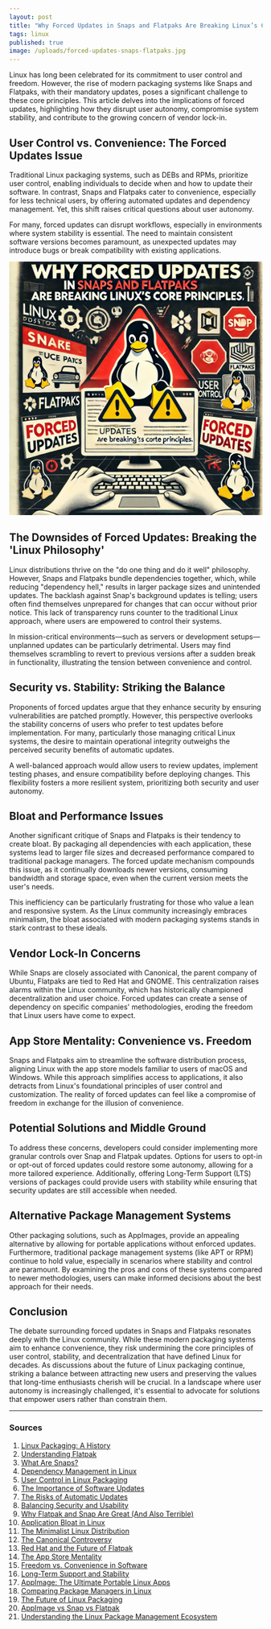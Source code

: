 ```yaml
---
layout: post
title: "Why Forced Updates in Snaps and Flatpaks Are Breaking Linux’s Core Principles"
tags: linux
published: true
image: /uploads/forced-updates-snaps-flatpaks.jpg
---
```

Linux has long been celebrated for its commitment to user control and freedom. However, the rise of modern packaging systems like Snaps and Flatpaks, with their mandatory updates, poses a significant challenge to these core principles. This article delves into the implications of forced updates, highlighting how they disrupt user autonomy, compromise system stability, and contribute to the growing concern of vendor lock-in.

## User Control vs. Convenience: The Forced Updates Issue

Traditional Linux packaging systems, such as DEBs and RPMs, prioritize user control, enabling individuals to decide when and how to update their software. In contrast, Snaps and Flatpaks cater to convenience, especially for less technical users, by offering automated updates and dependency management. Yet, this shift raises critical questions about user autonomy.

For many, forced updates can disrupt workflows, especially in environments where system stability is essential. The need to maintain consistent software versions becomes paramount, as unexpected updates may introduce bugs or break compatibility with existing applications.

![forced-updates-snaps-flatpaks.jpg](/uploads/forced-updates-snaps-flatpaks.jpg)

## The Downsides of Forced Updates: Breaking the 'Linux Philosophy'

Linux distributions thrive on the "do one thing and do it well" philosophy. However, Snaps and Flatpaks bundle dependencies together, which, while reducing "dependency hell," results in larger package sizes and unintended updates. The backlash against Snap's background updates is telling; users often find themselves unprepared for changes that can occur without prior notice. This lack of transparency runs counter to the traditional Linux approach, where users are empowered to control their systems.

In mission-critical environments—such as servers or development setups—unplanned updates can be particularly detrimental. Users may find themselves scrambling to revert to previous versions after a sudden break in functionality, illustrating the tension between convenience and control.

## Security vs. Stability: Striking the Balance

Proponents of forced updates argue that they enhance security by ensuring vulnerabilities are patched promptly. However, this perspective overlooks the stability concerns of users who prefer to test updates before implementation. For many, particularly those managing critical Linux systems, the desire to maintain operational integrity outweighs the perceived security benefits of automatic updates.

A well-balanced approach would allow users to review updates, implement testing phases, and ensure compatibility before deploying changes. This flexibility fosters a more resilient system, prioritizing both security and user autonomy.

## Bloat and Performance Issues

Another significant critique of Snaps and Flatpaks is their tendency to create bloat. By packaging all dependencies with each application, these systems lead to larger file sizes and decreased performance compared to traditional package managers. The forced update mechanism compounds this issue, as it continually downloads newer versions, consuming bandwidth and storage space, even when the current version meets the user's needs.

This inefficiency can be particularly frustrating for those who value a lean and responsive system. As the Linux community increasingly embraces minimalism, the bloat associated with modern packaging systems stands in stark contrast to these ideals.

## Vendor Lock-In Concerns

While Snaps are closely associated with Canonical, the parent company of Ubuntu, Flatpaks are tied to Red Hat and GNOME. This centralization raises alarms within the Linux community, which has historically championed decentralization and user choice. Forced updates can create a sense of dependency on specific companies' methodologies, eroding the freedom that Linux users have come to expect.

## App Store Mentality: Convenience vs. Freedom

Snaps and Flatpaks aim to streamline the software distribution process, aligning Linux with the app store models familiar to users of macOS and Windows. While this approach simplifies access to applications, it also detracts from Linux's foundational principles of user control and customization. The reality of forced updates can feel like a compromise of freedom in exchange for the illusion of convenience.

## Potential Solutions and Middle Ground

To address these concerns, developers could consider implementing more granular controls over Snap and Flatpak updates. Options for users to opt-in or opt-out of forced updates could restore some autonomy, allowing for a more tailored experience. Additionally, offering Long-Term Support (LTS) versions of packages could provide users with stability while ensuring that security updates are still accessible when needed.

## Alternative Package Management Systems

Other packaging solutions, such as AppImages, provide an appealing alternative by allowing for portable applications without enforced updates. Furthermore, traditional package management systems (like APT or RPM) continue to hold value, especially in scenarios where stability and control are paramount. By examining the pros and cons of these systems compared to newer methodologies, users can make informed decisions about the best approach for their needs.

## Conclusion

The debate surrounding forced updates in Snaps and Flatpaks resonates deeply with the Linux community. While these modern packaging systems aim to enhance convenience, they risk undermining the core principles of user control, stability, and decentralization that have defined Linux for decades. As discussions about the future of Linux packaging continue, striking a balance between attracting new users and preserving the values that long-time enthusiasts cherish will be crucial. In a landscape where user autonomy is increasingly challenged, it's essential to advocate for solutions that empower users rather than constrain them.

---

### Sources

1. [Linux Packaging: A History](https://www.linuxjournal.com/content/linux-packaging-history)
2. [Understanding Flatpak](https://flatpak.org)
3. [What Are Snaps?](https://snapcraft.io)
4. [Dependency Management in Linux](https://linuxize.com/post/dependency-management-in-linux/)
5. [User Control in Linux Packaging](https://www.howtogeek.com/723664/the-pros-and-cons-of-linux-package-managers/)
6. [The Importance of Software Updates](https://www.csoonline.com/article/3285635/the-importance-of-software-updates.html)
7. [The Risks of Automatic Updates](https://www.techrepublic.com/article/the-risks-of-automatic-updates/)
8. [Balancing Security and Usability](https://www.securitymagazine.com/articles/93160-the-balance-of-security-and-usability)
9. [Why Flatpak and Snap Are Great (And Also Terrible)](https://www.tomshardware.com/news/flatpak-snap-application-format)
10. [Application Bloat in Linux](https://linuxhint.com/reduce-bloat-linux/)
11. [The Minimalist Linux Distribution](https://www.makeuseof.com/tag/minimalist-linux-distributions/)
12. [The Canonical Controversy](https://www.theregister.com/2021/02/09/canonical_snap/)
13. [Red Hat and the Future of Flatpak](https://www.redhat.com/en/blog/flatpak-and-red-hat)
14. [The App Store Mentality](https://www.theverge.com/2021/4/20/22393439/app-stores-convenience-issues)
15. [Freedom vs. Convenience in Software](https://lwn.net/Articles/857971/)
16. [Long-Term Support and Stability](https://ubuntu.com/about/about-ubuntu)
17. [AppImage: The Ultimate Portable Linux Apps](https://appimage.org)
18. [Comparing Package Managers in Linux](https://itsfoss.com/package-managers-linux/)
19. [The Future of Linux Packaging](https://www.phoronix.com/scan.php?page=news_item&px=Snap-vs-Flatpak-Future)
20. [AppImage vs Snap vs Flatpak](https://www.omgubuntu.co.uk/2021/06/appimage-vs-flatpak-vs-snap)
21. [Understanding the Linux Package Management Ecosystem](https://www.redhat.com/en/topics/linux/understanding-linux-package-management)
